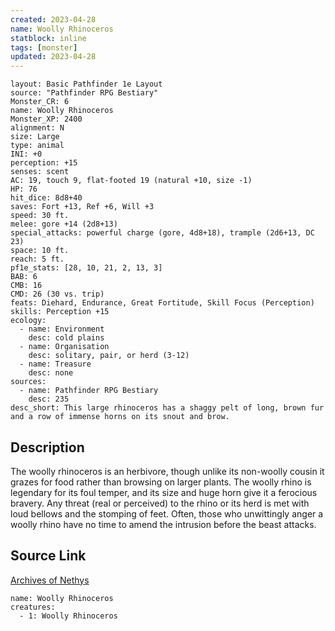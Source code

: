 ```yaml
---
created: 2023-04-28
name: Woolly Rhinoceros
statblock: inline
tags: [monster]
updated: 2023-04-28
---
```

```statblock
layout: Basic Pathfinder 1e Layout
source: "Pathfinder RPG Bestiary"
Monster_CR: 6
name: Woolly Rhinoceros
Monster_XP: 2400
alignment: N
size: Large
type: animal
INI: +0
perception: +15
senses: scent
AC: 19, touch 9, flat-footed 19 (natural +10, size -1)
HP: 76
hit_dice: 8d8+40
saves: Fort +13, Ref +6, Will +3
speed: 30 ft.
melee: gore +14 (2d8+13)
special_attacks: powerful charge (gore, 4d8+18), trample (2d6+13, DC 23)
space: 10 ft.
reach: 5 ft.
pf1e_stats: [28, 10, 21, 2, 13, 3]
BAB: 6
CMB: 16
CMD: 26 (30 vs. trip)
feats: Diehard, Endurance, Great Fortitude, Skill Focus (Perception)
skills: Perception +15
ecology:
  - name: Environment
    desc: cold plains
  - name: Organisation
    desc: solitary, pair, or herd (3-12)
  - name: Treasure
    desc: none
sources:
  - name: Pathfinder RPG Bestiary
    desc: 235
desc_short: This large rhinoceros has a shaggy pelt of long, brown fur and a row of immense horns on its snout and brow.
```
## Description
The woolly rhinoceros is an herbivore, though unlike its non-woolly cousin it grazes for food rather than browsing on larger plants. The woolly rhino is legendary for its foul temper, and its size and huge horn give it a ferocious bravery. Any threat (real or perceived) to the rhino or its herd is met with loud bellows and the stomping of feet. Often, those who unwittingly anger a woolly rhino have no time to amend the intrusion before the beast attacks.
## Source Link
[Archives of Nethys](https://aonprd.com/MonsterDisplay.aspx?ItemName=Woolly%20Rhinoceros)
```encounter-table
name: Woolly Rhinoceros
creatures:
  - 1: Woolly Rhinoceros
```
